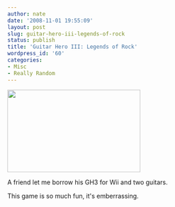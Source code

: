 ```yaml
---
author: nate
date: '2008-11-01 19:55:09'
layout: post
slug: guitar-hero-iii-legends-of-rock
status: publish
title: 'Guitar Hero III: Legends of Rock'
wordpress_id: '60'
categories:
- Misc
- Really Random
---
```


<a href="http://endot.org/wp-content/uploads/2008/11/gh3wii.jpg"><img class="alignnone size-medium wp-image-62" style="border: 0pt none;" title="gh3wii" src="http://endot.org/wp-content/uploads/2008/11/gh3wii-300x186.jpg" alt="" width="300" height="186" /></a>

A friend let me borrow his GH3 for Wii and two guitars.

This game is so much fun, it's emberrassing.